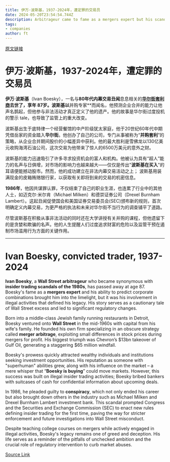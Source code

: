 ```yaml
---
title: 伊万·波斯基，1937-2024年，遭定罪的交易员
date: 2024-05-20T23:54:54.744Z
description: Arbitrageur came to fame as a mergers expert but his scandal helped define Wall Street excess
tags: 
- companies
author: ft
---
```


[原文链接](https://ft.com/content/fb1f730b-141d-4a38-a867-da2403823566)

# 伊万·波斯基，1937-2024年，遭定罪的交易员

**伊万·波斯基**（Ivan Boesky），一名与**80年代内幕交易丑闻**息息相关的[**华尔街套利商**](https://en.wikipedia.org/wiki/Ivan_Boesky)**去世了，享年 87岁。波斯基以**并购专家**而闻名，他预测企业合并的能力让他声名鹊起，但他参与非法活动才真正定义了他的遗产。他的故事是华尔街过度投机的警示 tale，也导致了监管上的重大改变。

波斯基出生于底特律一个经营餐馆的中产阶级犹太家庭，他于20世纪60年代中期凭借岳家的资金踏入**华尔街**。他创办了自己的公司，专门从事被称为“**并购套利**”的策略，从企业合并期间股价的小幅差异中获利。他的最大胜利是雪佛龙以130亿美元收购海湾石油公司，这次交易为他带来了惊人的6500万美元的意外之财。

波斯基的能力迅速吸引了许多寻求投资机会的富人和机构。他被认为具有“超人”能力的名声与日俱增，对市场的影响力也越来越大——仅仅是传出"**波斯基在买入**"的耳语便能撼动股市。然而，他的成功建立在非法内幕交易活动之上； 波斯基用装满现金的皮箱贿赂银行家，以获取有关即将到来的交易的机密信息。

**1986年**，他因共谋罪认罪，不仅结束了自己的职业生涯，也连累了行业中的其他人士，如迈克尔·米尔肯（Michael Milken）和德崇证券公司（Drexel Burnham Lambert）。这起丑闻促使国会和美国证券交易委员会(SEC)颁布新的规则，首次明确定义内幕交易，为更严格的执法和未来对华尔街不当行为的调查铺平了道路。

尽管波斯基在积极从事非法活动的同时还在大学讲授有关并购的课程，但他遗留下的是贪婪和欺骗的名声。他的人生提醒人们过度追求财富的危险以及监管干预在遏制市场滥用行为方面的关键作用。

---

# Ivan Boesky, convicted trader, 1937-2024 

**Ivan Boesky**, a **Wall Street arbitrageur** who became synonymous with **insider trading scandals of the 1980s**, has passed away at age 87. Boesky's fame as a **mergers expert** and his ability to predict corporate combinations brought him into the limelight, but it was his involvement in illegal activities that defined his legacy. His story serves as a cautionary tale of Wall Street excess and led to significant regulatory changes. 

Born into a middle-class Jewish family running restaurants in Detroit, Boesky ventured onto **Wall Street** in the mid-1960s with capital from his wife's family. He founded his own firm specializing in an obscure strategy called **merger arbitrage**, exploiting small differences in stock prices during mergers for profit. His biggest triumph was Chevron’s $13bn takeover of Gulf Oil, generating a staggering $65 million windfall. 

Boesky's prowess quickly attracted wealthy individuals and institutions seeking investment opportunities. His reputation as someone with "superhuman" abilities grew, along with his influence on the market – a mere whisper that “**Boesky is buying**” could move markets. However, this success was built on illegal insider trading activities; Boesky bribed bankers with suitcases of cash for confidential information about upcoming deals. 

In 1986, he pleaded guilty to **conspiracy**, which not only ended his career but also brought down others in the industry such as Michael Milken and Drexel Burnham Lambert investment bank. This scandal prompted Congress and the Securities and Exchange Commission (SEC) to enact new rules defining insider trading for the first time, paving the way for stricter enforcement and future investigations into Wall Street misconduct. 

Despite teaching college courses on mergers while actively engaged in illegal activities, Boesky's legacy remains one of greed and deception. His life serves as a reminder of the pitfalls of unchecked ambition and the crucial role of regulatory intervention to curb market abuses.

[Source Link](https://ft.com/content/fb1f730b-141d-4a38-a867-da2403823566)


